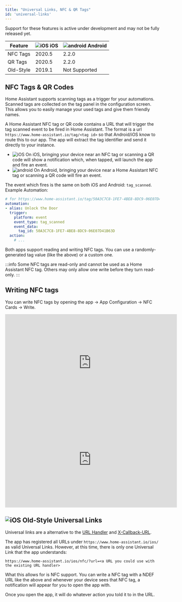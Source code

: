```yaml
---
title: "Universal Links, NFC & QR Tags"
id: 'universal-links'
---
```


Support for these features is active under development and may not be fully released yet.

| Feature   | ![iOS](/assets/apple.svg) iOS | ![android](/assets/android.svg) Android |
| --------- | ----------------------------- | --------------------------------------- |
| NFC Tags  | 2020.5                        | 2.2.0                                   |
| QR Tags   | 2020.5                        | 2.2.0                                   |
| Old-Style | 2019.1                        | Not Supported                           |

## NFC Tags & QR Codes 

Home Assistant supports scanning tags as a trigger for your automations. Scanned tags are collected on the tag panel in the configuration screen. This allows you to easily manage your used tags and give them friendly names. 

A Home Assistant NFC tag or QR code contains a URL that will trigger the tag scanned event to be fired in Home Assistant. The format is a url `https://www.home-assistant.io/tag/<tag id>` so that Android/iOS know to route this to our app. The app will extract the tag identifier and send it directly to your instance.

- ![iOS](/assets/apple.svg) On iOS, bringing your device near an NFC tag or scanning a QR code will show a notification which, when tapped, will launch the app and fire an event.
- ![android](/assets/android.svg) On Android, bringing your device near a Home Assistant NFC tag or scanning a QR code will fire an event.

The event which fires is the same on both iOS and Android: `tag_scanned`. Example Automation:

```yaml
# for https://www.home-assistant.io/tag/50A3C7C8-1FE7-4BE8-8DC9-06E07D41B63D
automation:
- alias: Unlock the Door
  trigger:
    platform: event
    event_type: tag_scanned
    event_data:
      tag_id: 50A3C7C8-1FE7-4BE8-8DC9-06E07D41B63D
  action:
    # ...
```

Both apps support reading and writing NFC tags. You can use a randomly-generated tag value (like the above) or a custom one.

:::info
Some NFC tags are read-only and cannot be used as a Home Assistant NFC tag. Others may only allow one write before they turn read-only.
:::

## Writing NFC tags

You can write NFC tags by opening the app -> App Configuration -> NFC Cards -> Write.

<div class='videoWrapper'>
<iframe width="560" height="315" src="https://www.youtube-nocookie.com/embed/Xc120lClUgA" frameborder="0" allowfullscreen></iframe>
</div>

<div class='videoWrapper'>
<iframe width="560" height="315" src="https://www.youtube-nocookie.com/embed/xE7wm1bxRLs" frameborder="0" allowfullscreen></iframe>
</div>

## ![iOS](/assets/apple.svg) Old-Style Universal Links

Universal links are a alternative to the [URL Handler](integrations/url-handler.md) and [X-Callback-URL](integrations/x-callback-url.md).

The app has registered all URLs under `https://www.home-assistant.io/ios/` as valid Universal Links. However, at this time, there is only one Universal Link that the app understands:

`https://www.home-assistant.io/ios/nfc/?url=<a URL you could use with the existing URL handler>`

What this allows for is NFC support. You can write a NFC tag with a NDEF URL like the above and whenever your device sees that NFC tag, a notification will appear for you to open the app with.

Once you open the app, it will do whatever action you told it to in the URL.
